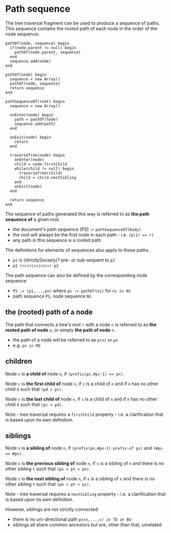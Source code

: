 
<!-- ======================================================================= -->
# Path sequence

The tree traversal fragment can be used to produce a sequence of paths. This
sequence contains the rooted path of each node in the order of the node sequence:

```
pathOf(node, sequence) begin
  if(node.parent != null) begin
    pathOf(node.parent, sequence)
  end
  sequence.add(node)
end

pathOf(node) begin
  sequence = new Array()
  pathOf(node, sequence)
  return sequence
end

pathSequenceOf(root) begin
  sequence = new Array()

  onEnter(node) begin
    path = pathOf(node)
    sequence.add(path)
  end

  onExit(node) begin
    return
  end

  traverseTree(node) begin
    onEnter(node)
    child = node.firstChild
    while(child != null) begin
      traverseTree(child)
      child = child.nextSibling
    end
    onExit(node)
  end

  return sequence
end
```

The sequence of paths generated this way is referred to as
**the path sequence of** a given root.

* the document's path sequence (PS) := `pathSequenceOf(body)`
* the root will always be the first node in each path - i.e. `(p(1) == r)`
* any path in this sequence is a rooted path

The definitions for elements of sequences also apply to these paths.

* `p1` is (strictly|loosely)? pre- or sub-sequent to `p2`
* `p1 (<<|<|<>|>|>>) p2`

The path sequence can also be defined by the corresponding node sequence:

* `PS := (p1,...,pn)` where `pi := pathOf(ni)` for `ni in NS`
* path sequence `PS`, node sequence `NS`

<!-- ======================================================================= -->
## the (rooted) path of a node

The path that connects a tree's root `r` with a node `n` is referred to as
**the rooted path of node** `n`, or simply **the path of node** `n`.

* the path of a node will be referred to as `p(n)` or `pn`
* e.g. `pn in RD`

<!-- ======================================================================= -->
## children

Node `c` is **a child of** node `n`,
if `(prefix(pc,#pc-1) == pn)`.

Node `c` is **the first child of** node `n`, if `c` is a child of `n`
and if `n` has no other child `d` such that `(pd < pc)`.

Node `c` is **the last child of** node `n`, if `c` is a child of `n`
and if `n` has no other child `d` such that `(pc < pd)`.

Note - tree traversal requires a `firstChild` property -
i.e. a clarification that is based upon its own definition.

<!-- ======================================================================= -->
## siblings

Node `s` is **a sibling of** node `n`,
if `(prefix(pn,#pn-1) prefix-of ps)` and `(#ps == #pn)`.

Node `s` is **the previous sibling of** node `n`, if `s` is a sibling of `n`
and there is no other sibling `t` such that `(ps < pt < pn)`.

Node `s` is **the next sibling of** node `n`, if `s` is a sibling of `n`
and there is no other sibling `t` such that `(pn < pt < ps)`.

Note - tree traversal requires a `nextSibling` property -
i.e. a clarification that is based upon its own definition.

However, siblings are not strictly connected:

* there is no uni-directional path `p=(n,...,s) in TD or BU`
* siblings all share common ancestors but are, other than that, unrelated
